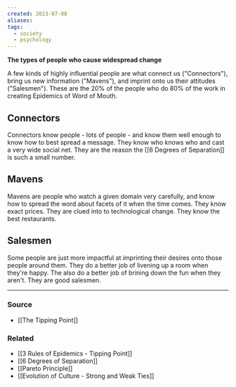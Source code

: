 ```yaml
---
created: 2023-07-08
aliases: 
tags:
  - society
  - psychology
---
```

**The types of people who cause widespread change**

A few kinds of highly influential people are what connect us ("Connectors"), bring us new information ("Mavens"), and imprint onto us their attitudes ("Salesmen"). These are the 20% of the people who do 80% of the work in creating Epidemics of Word of Mouth.

## Connectors

Connectors know people - lots of people - and know them well enough to know how to best spread a message. They know who knows who and cast a very wide social net. They are the reason the [[6 Degrees of Separation]] is such a small number.

## Mavens

Mavens are people who watch a given domain very carefully, and know how to spread the word about facets of it when the time comes. They know exact prices. They are clued into to technological change. They know the best restaurants.

## Salesmen

Some people are just more impactful at imprinting their desires onto those people around them. They do a better job of livening up a room when they're happy. The also do a better job of brining down the fun when they aren't. They are good salesmen.

****
### Source
- [[The Tipping Point]]

### Related
- [[3 Rules of Epidemics - Tipping Point]] 
- [[6 Degrees of Separation]] 
- [[Pareto Principle]]
- [[Evolution of Culture - Strong and Weak Ties]]